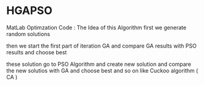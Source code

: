 # HGAPSO
MatLab Optimzation Code : The Idea of this Algorithm  first we generate random solutions  

then we start the first part of iteration GA and compare GA results with PSO results and choose best  

these solution go to PSO Algorithm and create new solution and compare the new solutios with GA and choose best  and so on like Cuckoo algorithm ( CA )
